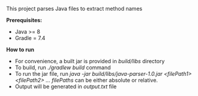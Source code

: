 This project parses Java files to extract method names

**Prerequisites:**
* Java >= 8
* Gradle = 7.4

**How to run**
* For convenience, a built jar is provided in *build/libs* directory
* To build, run *./gradlew build* command
* To run the jar file, run *java -jar build/libs/java-parser-1.0.jar \<filePath1> \<filePath2> ... filePaths*
  can be either absolute or relative.
* Output will be generated in *output.txt* file